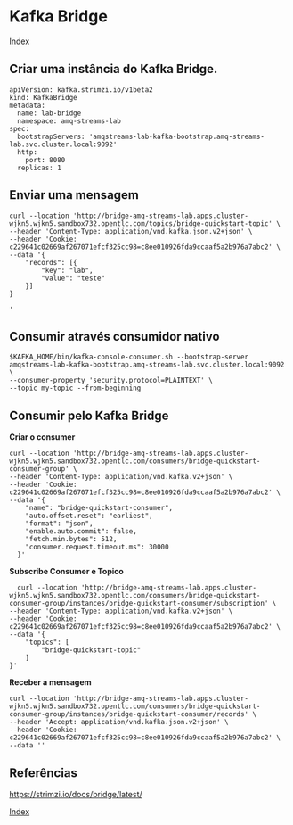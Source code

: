 #
# Kafka Bridge

[Index](./index.md)

## Criar uma instância do Kafka Bridge.
```
apiVersion: kafka.strimzi.io/v1beta2
kind: KafkaBridge
metadata:
  name: lab-bridge
  namespace: amq-streams-lab
spec:
  bootstrapServers: 'amqstreams-lab-kafka-bootstrap.amq-streams-lab.svc.cluster.local:9092'
  http:
    port: 8080
  replicas: 1
```

## Enviar uma mensagem

```
curl --location 'http://bridge-amq-streams-lab.apps.cluster-wjkn5.wjkn5.sandbox732.opentlc.com/topics/bridge-quickstart-topic' \
--header 'Content-Type: application/vnd.kafka.json.v2+json' \
--header 'Cookie: c229641c02669af267071efcf325cc98=c8ee010926fda9ccaaf5a2b976a7abc2' \
--data '{
    "records": [{
        "key": "lab",
        "value": "teste"
    }]
} 

'
```

## Consumir  através consumidor nativo

```
$KAFKA_HOME/bin/kafka-console-consumer.sh --bootstrap-server amqstreams-lab-kafka-bootstrap.amq-streams-lab.svc.cluster.local:9092 \
--consumer-property 'security.protocol=PLAINTEXT' \
--topic my-topic --from-beginning
```

## Consumir pelo Kafka Bridge

**Criar o consumer**

```
curl --location 'http://bridge-amq-streams-lab.apps.cluster-wjkn5.wjkn5.sandbox732.opentlc.com/consumers/bridge-quickstart-consumer-group' \
--header 'Content-Type: application/vnd.kafka.v2+json' \
--header 'Cookie: c229641c02669af267071efcf325cc98=c8ee010926fda9ccaaf5a2b976a7abc2' \
--data '{
    "name": "bridge-quickstart-consumer",
    "auto.offset.reset": "earliest",
    "format": "json",
    "enable.auto.commit": false,
    "fetch.min.bytes": 512,
    "consumer.request.timeout.ms": 30000
  }'
```

**Subscribe Consumer e Topico**
```
  curl --location 'http://bridge-amq-streams-lab.apps.cluster-wjkn5.wjkn5.sandbox732.opentlc.com/consumers/bridge-quickstart-consumer-group/instances/bridge-quickstart-consumer/subscription' \
--header 'Content-Type: application/vnd.kafka.v2+json' \
--header 'Cookie: c229641c02669af267071efcf325cc98=c8ee010926fda9ccaaf5a2b976a7abc2' \
--data '{
    "topics": [
        "bridge-quickstart-topic"
    ]
}'
```

**Receber a mensagem**
```
curl --location 'http://bridge-amq-streams-lab.apps.cluster-wjkn5.wjkn5.sandbox732.opentlc.com/consumers/bridge-quickstart-consumer-group/instances/bridge-quickstart-consumer/records' \
--header 'Accept: application/vnd.kafka.json.v2+json' \
--header 'Cookie: c229641c02669af267071efcf325cc98=c8ee010926fda9ccaaf5a2b976a7abc2' \
--data ''
```

## Referências

https://strimzi.io/docs/bridge/latest/

[Index](./index.md)